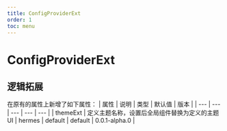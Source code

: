 ```yaml
---
title: ConfigProviderExt
order: 1
toc: menu
---
```


# ConfigProviderExt

## 逻辑拓展
在原有的属性上新增了如下属性：
| 属性 | 说明 | 类型 | 默认值 | 版本 |
| --- | --- | --- | --- | --- |
| themeExt | 定义主题名称，设置后全局组件替换为定义的主题UI | hermes | default | default | 0.0.1-alpha.0 |

